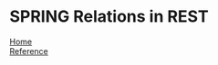 # SPRING Relations in REST       
[Home](./README.md)   
[Reference](https://www.baeldung.com/spring-data-rest-relationships)   
